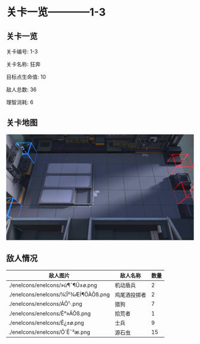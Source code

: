 # 关卡一览————1-3


## 关卡一览

关卡编号: 1-3

关卡名称: 狂奔

目标点生命值: 10

敌人总数: 36

理智消耗: 6


## 关卡地图
![1-3](./oprMap/1-3.png)

## 敌人情况

| 敌人图片 | 敌人名称 | 数量  |
|---------|-----|-----|
| ./eneIcons/eneIcons/»ú¶¯¶Ü±ø.png| 机动盾兵  |   2  |
| ./eneIcons/eneIcons/¼¦Î²¾ÆÍ¶ÖÀÕß.png| 鸡尾酒投掷者  |   2  |
| ./eneIcons/eneIcons/ÁÔ¹·.png| 猎狗  |   7  |
| ./eneIcons/eneIcons/Ê°»ÄÕß.png| 拾荒者  |   1  |
| ./eneIcons/eneIcons/Ê¿±ø.png| 士兵  |   9  |
| ./eneIcons/eneIcons/Ô´Ê¯³æ.png| 源石虫  |   15  |
